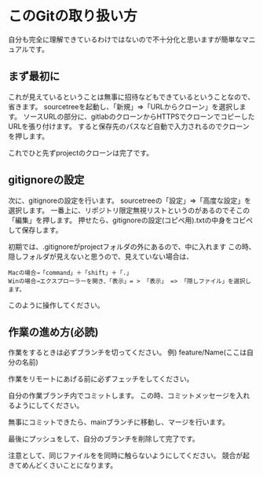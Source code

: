 # このGitの取り扱い方

自分も完全に理解できているわけではないので不十分化と思いますが簡単なマニュアルです。

## まず最初に

これが見えているということは無事に招待などもできているということなので、省きます。
sourcetreeを起動し、「新規」=>「URLからクローン」を選択します。
ソースURLの部分に、gitlabのクローンからHTTPSでクローンでコピーしたURLを張り付けます。
すると保存先のパスなど自動で入力されるのでクローンを押します。

これでひと先ずprojectのクローンは完了です。

## gitignoreの設定

次に、gitignoreの設定を行います。
sourcetreeの「設定」=>「高度な設定」を選択します。
一番上に、リポジトリ限定無視リストというのがあるのでそこの「編集」を押します。
押せたら、gitignoreの設定(コピペ用).txtの中身をコピペして保存します。

初期では、.gitignoreがprojectフォルダの外にあるので、中に入れます
この時、隠しフォルダが見えないと思うので、見えていない場合は、
```
Macの場合→「command」＋「shift」＋「.」 
Winの場合→エクスプローラーを開き、「表示」= > 「表示」 => 「隠しファイル」を選択します。
```
このように操作してください。

## 作業の進め方(必読)

作業をするときは必ずブランチを切ってください。
例) feature/Name(ここは自分の名前)

作業をリモートにあげる前に必ずフェッチをしてください。

自分の作業ブランチ内でコミットします。
この時、コミットメッセージを入れるようにしてください。

無事にコミットできたら、mainブランチに移動し、マージを行います。

最後にプッシュをして、自分のブランチを削除して完了です。

注意として、同じファイルをを同時に触らないようにしてください。
競合が起きてめんどくさいことになります。
